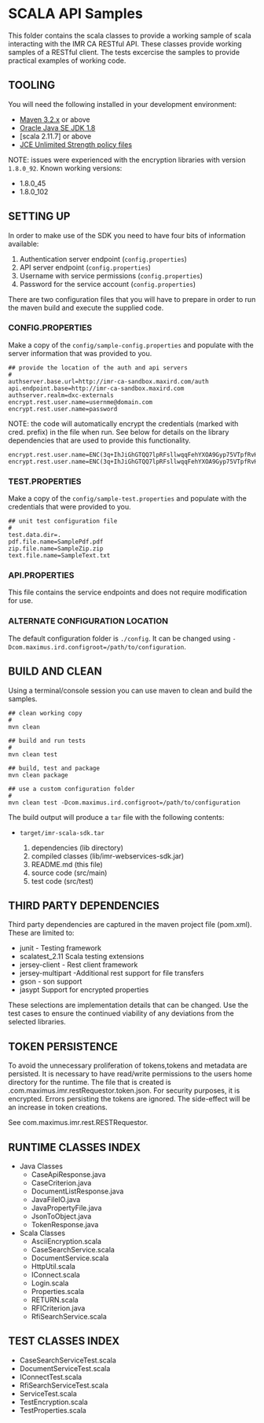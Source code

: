 # SCALA API Samples

This folder contains the scala classes to provide a working sample of scala interacting with the IMR CA RESTful API.
These classes provide working samples of a RESTful client.  The tests excercise the samples to provide practical examples
of working code.

## TOOLING

You will need the following installed in your development environment:

- [Maven 3.2.x](https://maven.apache.org) or above
- [Oracle Java SE JDK 1.8](http://www.oracle.com/technetwork/java/javase/downloads/jdk8-downloads-2133151.html)
- [scala 2.11.7] or above
- [JCE Unlimited Strength policy files](http://www.oracle.com/technetwork/java/javase/downloads/jce8-download-2133166.html)

NOTE: issues were experienced with the encryption libraries with version `1.8.0_92`. Known working versions:

- 1.8.0_45
- 1.8.0_102

## SETTING UP

In order to make use of the SDK you need to have four bits of information available:

1. Authentication server endpoint (`config.properties`)
1. API server endpoint (`config.properties`)
1. Username with service permissions (`config.properties`)
1. Password for the service account (`config.properties`)

There are two configuration files that you will have to prepare in order to run the maven build
and execute the supplied code.

### CONFIG.PROPERTIES

Make a copy of the `config/sample-config.properties` and populate with the server information that
was provided to you.

    ## provide the location of the auth and api servers
    #
    authserver.base.url=http://imr-ca-sandbox.maxird.com/auth
    api.endpoint.base=http://imr-ca-sandbox.maxird.com
    authserver.realm=dxc-externals
    encrypt.rest.user.name=usernme@domain.com
    encrypt.rest.user.name=password


NOTE: the code will automatically encrypt the credentials (marked with cred. prefix) in the file when run. See below for details
on the library dependencies that are used to provide this functionality.

    encrypt.rest.user.name=ENC(3q+IhJiGhGTQQ7lpRFsllwqqFehYXOA9Gyp75VTpfRvHBMGzvu4lkg\=\=)
    encrypt.rest.user.name=ENC(3q+IhJiGhGTQQ7lpRFsllwqqFehYXOA9Gyp75VTpfRvHBMGzvu4lkg\=\=)

### TEST.PROPERTIES

Make a copy of the `config/sample-test.properties` and populate with the credentials that were provided
to you.

    ## unit test configuration file
    #
    test.data.dir=.
    pdf.file.name=SamplePdf.pdf
    zip.file.name=SampleZip.zip
    text.file.name=SampleText.txt


### API.PROPERTIES

This file contains the service endpoints and does not require modification for use.

### ALTERNATE CONFIGURATION LOCATION

The default configuration folder is `./config`. It can be changed using
`-Dcom.maximus.ird.configroot=/path/to/configuration`.

## BUILD AND CLEAN

Using a terminal/console session you can use maven to clean and build the samples.

```shellscript
## clean working copy
#
mvn clean

## build and run tests
#
mvn clean test

## build, test and package
mvn clean package

## use a custom configuration folder
#
mvn clean test -Dcom.maximus.ird.configroot=/path/to/configuration

```

The build output will produce a `tar` file with the following contents:

- `target/imr-scala-sdk.tar`

    1. dependencies (lib directory)
    1. compiled classes (lib/imr-webservices-sdk.jar)
    1. README.md (this file)
    1. source code (src/main)
    1. test code (src/test)

## THIRD PARTY DEPENDENCIES

Third party dependencies are captured in the maven project file (pom.xml).  These are limited to:

- junit -  Testing framework
- scalatest_2.11 Scala testing extensions
- jersey-client - Rest client framework
- jersey-multipart -Additional rest support for file transfers
- gson - son support
- jasypt Support for encrypted properties

These selections are implementation details that can be changed.  Use the test cases to ensure the continued viability of
any deviations from the selected libraries.

## TOKEN PERSISTENCE

To avoid the unnecessary proliferation of tokens,tokens and metadata are persisted.
It is necessary to have read/write permissions to the users home directory for the runtime.
The file that is created is .com.maximus.imr.restRequestor.token.json.  For security purposes, it is encrypted.
Errors persisting the tokens are ignored.  The side-effect will be an increase in token creations.

See com.maximus.imr.rest.RESTRequestor.

## RUNTIME CLASSES INDEX
- Java Classes
    - CaseApiResponse.java
    - CaseCriterion.java
    - DocumentListResponse.java
    - JavaFileIO.java
    - JavaPropertyFile.java
    - JsonToObject.java
    - TokenResponse.java
- Scala Classes
    - AsciiEncryption.scala
    - CaseSearchService.scala
    - DocumentService.scala
    - HttpUtil.scala
    - IConnect.scala
    - Login.scala
    - Properties.scala
    - RETURN.scala
    - RFICriterion.java
    - RfiSearchService.scala
    
## TEST CLASSES INDEX
- CaseSearchServiceTest.scala
- DocumentServiceTest.scala
- IConnectTest.scala
- RfiSearchServiceTest.scala
- ServiceTest.scala
- TestEncryption.scala
- TestProperties.scala

